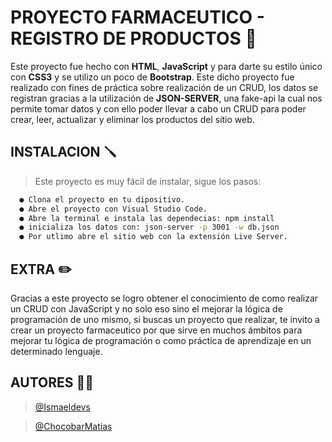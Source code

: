 # PROYECTO FARMACEUTICO - REGISTRO DE PRODUCTOS 💊

Este proyecto fue hecho con **HTML**, **JavaScript** y para darte su estilo único con **CSS3** y se utilizo un poco de **Bootstrap**.
 Este dicho proyecto fue realizado con fines de práctica sobre realización de un CRUD, los datos se registran gracias a la utilización de **JSON-SERVER**,
una fake-api la cual nos permite tomar datos y con ello poder llevar a cabo un CRUD para poder crear, leer, actualizar y eliminar los productos del sitio web.

## INSTALACION 🪛

> Este proyecto es muy fácil de instalar, sigue los pasos:

```bash
  ● Clona el proyecto en tu dipositivo.
  ● Abre el proyecto con Visual Studio Code.
  ● Abre la terminal e instala las dependecias: npm install
  ● inicializa los datos con: json-server -p 3001 -w db.json 
  ● Por utlimo abre el sitio web con la extensión Live Server.
```
## EXTRA ✏️

Gracias a este proyecto se logro obtener el conocimiento de como realizar un CRUD con JavaScript y no solo eso
sino el mejorar la lógica de programación de uno mismo, si buscas un proyecto que realizar, te invito a crear un proyecto farmaceutico
por que sirve en muchos ámbitos para mejorar tu lógica de programación o como práctica de aprendizaje en un determinado lenguaje.

## AUTORES 🧑‍💻

> [@Ismaeldevs](https://www.github.com/Ismaeldevs)

> [@ChocobarMatias](https://www.github.com/ChocobarMatias)

